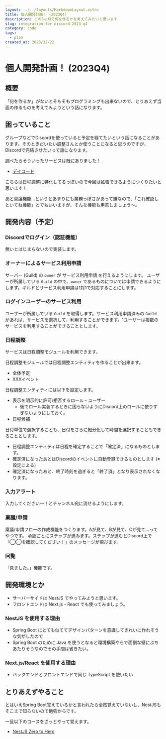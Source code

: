 ```yaml
---
layout: ../../layouts/MarkdownLayout.astro
title: 個人開発計画！ (2023Q4)
description: この3ヶ月で何を作るかを考えてみたいと思います
slug: integration-for-discord-2023-q4
category: code
tags:
  - plan
created_at: 2023/12/22
---
```


# 個人開発計画！ (2023Q4)

## 概要
「何を作るか」がないとそもそもプログラミングも出来ないので、とりあえず当面の作るものを考えてみようという話になります。

## 困っていること
グループなどでDiscordを使っていると予定を経てたいという話になることがあります。そのときだいたい調整さんとか使うことになると思うのですが、Discordで完結させたいって話になります。

調べたらそういったサービスは既にありました！
- [デイコード](https://character-sheets.appspot.com/schedule/)

こちらは日程調整に特化してるっぽいので今回は拡張できるようにつくりたいと思います！

あと稟議機能...というとあまりにも業務っぽさがあって嫌なので、「これ確認しといてね機能」とでもいいますが、そんな機能も用意しましょう～。

## 開発内容（予定）

### Discordでログイン（認証機能）

無いとはじまらないので実装します。

### オーナーによるサービス利用申請

サーバー (Guild) の `owner` が サービス利用申請 を行えるようにします。
ユーザーが所属している `Guild` の中で、`owner` であるものについては申請できるようにします。ギルドとサービス利用申請は1対1で対応することにします。

### ログインユーザーのサービス利用

ユーザーが所属している `Guild` を取得します。サービス利用申請済みの `Guild` があれば、サービスを選択して、利用することができます。1ユーザーは複数のサービスを利用することができることとします。

### 日程調整

サービスは日程調整モジュールを利用できます。

日程調整モジュールでは日程調整エンティティを作ることが出来ます。
  - 全体予定
  - XXXイベント

日程調整エンティティには以下を設定します。
  - 表示を明示的に許可/拒否するロール・ユーザー
    - 後でロール実装するときに困らないようにDiscord上のロールに依りすぎないようにしておく。
  - 日程候補

日付単位で選択することも、日付をさらに細分化して時間を選択することもできることとします。

- 日程調整エンティティは日程を確定することで「確定済」になるものとします。
- 確定済になったあとはDiscordのイベントに自動登録できるものとします (※設定による)
- 確定済になったあと、終了時刻を過ぎると「終了済」となり表示されなくなります。

### 入力アラート

入力してください～！とチャンネル宛に流せるようにします。

### 稟議/申請

稟議/申請フローの作成機能をつくります。Aが見て、Bが見て、Cが見て...ってやつです。
承認ごとにステップが進みます。ステップが進むとDiscord上で「◯◯を確認してください！」のメッセージが飛びます。

### 回覧

「見ました。」機能です。

## 開発環境とか
- サーバーサイドは NestJS でやってみようと思います。
- フロントエンドは Next.js - React でも使ってみましょう。

### NestJS を使用する理由
- Spring Boot にとても似ててデザインパターンを意識してきれいに作れそうな気がしたので
- Spring Boot のために Java を使うとなると環境構築やらで面倒な壁にぶちあたりそうなのでその手間は省きたい。

### Next.js/React を使用する理由
- バックエンドとフロントエンドで同じ TypeScript を使いたい

## とりあえずやること

とはいえSpring Boot覚えているかと言われたら全然覚えていないし、NestJSもそこまで知らないので勉強からです。

一旦以下のコースをざっとやって覚えます。
- [NestJS Zero to Hero](https://www.udemy.com/course/nestjs-zero-to-hero/)

